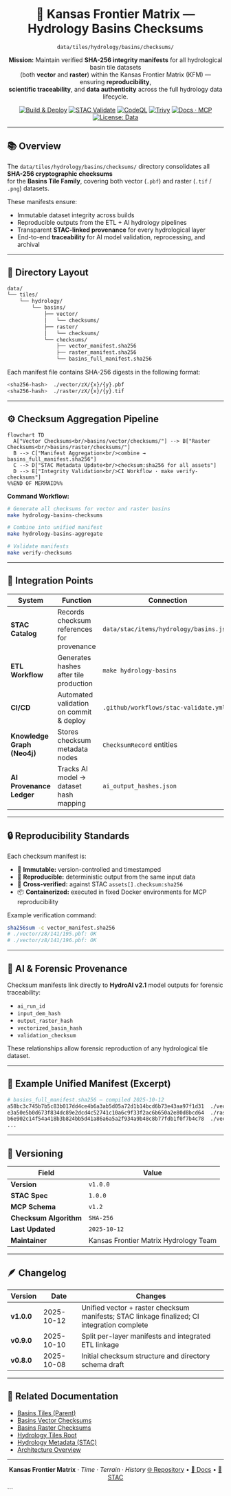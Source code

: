 <div align="center">

# 🔐 Kansas Frontier Matrix — Hydrology Basins Checksums  
`data/tiles/hydrology/basins/checksums/`

**Mission:** Maintain verified **SHA-256 integrity manifests** for all hydrological basin tile datasets  
(both **vector** and **raster**) within the Kansas Frontier Matrix (KFM) — ensuring **reproducibility**,  
**scientific traceability**, and **data authenticity** across the full hydrology data lifecycle.

[![Build & Deploy](https://github.com/bartytime4life/Kansas-Frontier-Matrix/actions/workflows/site.yml/badge.svg)](../../../../../.github/workflows/site.yml)
[![STAC Validate](https://github.com/bartytime4life/Kansas-Frontier-Matrix/actions/workflows/stac-validate.yml/badge.svg)](../../../../../.github/workflows/stac-validate.yml)
[![CodeQL](https://github.com/bartytime4life/Kansas-Frontier-Matrix/actions/workflows/codeql.yml/badge.svg)](../../../../../.github/workflows/codeql.yml)
[![Trivy](https://github.com/bartytime4life/Kansas-Frontier-Matrix/actions/workflows/trivy.yml/badge.svg)](../../../../../.github/workflows/trivy.yml)
[![Docs · MCP](https://img.shields.io/badge/Docs-MCP-blue)](../../../../../docs/)
[![License: Data](https://img.shields.io/badge/License-CC--BY%204.0-green)](../../../../../LICENSE)

</div>

---

## 📚 Overview

The `data/tiles/hydrology/basins/checksums/` directory consolidates all **SHA-256 cryptographic checksums**  
for the **Basins Tile Family**, covering both vector (`.pbf`) and raster (`.tif` / `.png`) datasets.  

These manifests ensure:
- Immutable dataset integrity across builds  
- Reproducible outputs from the ETL + AI hydrology pipelines  
- Transparent **STAC-linked provenance** for every hydrological layer  
- End-to-end **traceability** for AI model validation, reprocessing, and archival

---

## 🧱 Directory Layout

```bash
data/
└── tiles/
    └── hydrology/
        └── basins/
            ├── vector/
            │   └── checksums/
            ├── raster/
            │   └── checksums/
            └── checksums/
                ├── vector_manifest.sha256
                ├── raster_manifest.sha256
                └── basins_full_manifest.sha256
````

Each manifest file contains SHA-256 digests in the following format:

```bash
<sha256-hash>  ./vector/zX/{x}/{y}.pbf
<sha256-hash>  ./raster/zX/{x}/{y}.tif
```

---

## ⚙️ Checksum Aggregation Pipeline

```mermaid
flowchart TD
  A["Vector Checksums<br/>basins/vector/checksums/"] --> B["Raster Checksums<br/>basins/raster/checksums/"]
  B --> C["Manifest Aggregation<br/>combine → basins_full_manifest.sha256"]
  C --> D["STAC Metadata Update<br/>checksum:sha256 for all assets"]
  D --> E["Integrity Validation<br/>CI Workflow · make verify-checksums"]
%%END OF MERMAID%%
```

**Command Workflow:**

```bash
# Generate all checksums for vector and raster basins
make hydrology-basins-checksums

# Combine into unified manifest
make hydrology-basins-aggregate

# Validate manifests
make verify-checksums
```

---

## 🧩 Integration Points

| System                      | Function                                   | Connection                              |
| --------------------------- | ------------------------------------------ | --------------------------------------- |
| **STAC Catalog**            | Records checksum references for provenance | `data/stac/items/hydrology/basins.json` |
| **ETL Workflow**            | Generates hashes after tile production     | `make hydrology-basins`                 |
| **CI/CD**                   | Automated validation on commit & deploy    | `.github/workflows/stac-validate.yml`   |
| **Knowledge Graph (Neo4j)** | Stores checksum metadata nodes             | `ChecksumRecord` entities               |
| **AI Provenance Ledger**    | Tracks AI model → dataset hash mapping     | `ai_output_hashes.json`                 |

---

## 🔒 Reproducibility Standards

Each checksum manifest is:

* 🧾 **Immutable:** version-controlled and timestamped
* 🔁 **Reproducible:** deterministic output from the same input data
* 🧠 **Cross-verified:** against STAC `assets[].checksum:sha256`
* 📦 **Containerized:** executed in fixed Docker environments for MCP reproducibility

Example verification command:

```bash
sha256sum -c vector_manifest.sha256
# ./vector/z8/141/195.pbf: OK
# ./vector/z8/141/196.pbf: OK
```

---

## 🧠 AI & Forensic Provenance

Checksum manifests link directly to **HydroAI v2.1** model outputs for forensic traceability:

* `ai_run_id`
* `input_dem_hash`
* `output_raster_hash`
* `vectorized_basin_hash`
* `validation_checksum`

These relationships allow forensic reproduction of any hydrological tile dataset.

---

## 🧾 Example Unified Manifest (Excerpt)

```bash
# basins_full_manifest.sha256 — compiled 2025-10-12
a58bc3c745b7b5c83b017dd4ce4b6a3ab5d05a72d1b14bcd6b73e43aa97f1d31  ./vector/z3/5/4.pbf
e3a50e5b0d673f834dc89e2dcd4c52741c10a6c9f33f2ac6b650a2e80d8bcd64  ./raster/z6/132/197.tif
b6e902c14f54a418b3b824bb5d41a86a6a5a2f934a9b48c8b77fdb1f0f7b4c78  ./vector/z9/262/389.pbf
...
```

---

## 🧾 Versioning

| Field                  | Value                                 |
| ---------------------- | ------------------------------------- |
| **Version**            | `v1.0.0`                              |
| **STAC Spec**          | `1.0.0`                               |
| **MCP Schema**         | `v1.2`                                |
| **Checksum Algorithm** | `SHA-256`                             |
| **Last Updated**       | `2025-10-12`                          |
| **Maintainer**         | Kansas Frontier Matrix Hydrology Team |

---

## 🪶 Changelog

| Version    | Date       | Changes                                                                                     |
| ---------- | ---------- | ------------------------------------------------------------------------------------------- |
| **v1.0.0** | 2025-10-12 | Unified vector + raster checksum manifests; STAC linkage finalized; CI integration complete |
| **v0.9.0** | 2025-10-10 | Split per-layer manifests and integrated ETL linkage                                        |
| **v0.8.0** | 2025-10-08 | Initial checksum structure and directory schema draft                                       |

---

## 🔗 Related Documentation

* [Basins Tiles (Parent)](../README.md)
* [Basins Vector Checksums](../vector/checksums/README.md)
* [Basins Raster Checksums](../raster/checksums/README.md)
* [Hydrology Tiles Root](../../README.md)
* [Hydrology Metadata (STAC)](../../../../data/processed/metadata/hydrology/README.md)
* [Architecture Overview](../../../../docs/architecture.md)

---

<div align="center">

**Kansas Frontier Matrix** · *Time · Terrain · History*
[🌐 Repository](https://github.com/bartytime4life/Kansas-Frontier-Matrix) • [📘 Docs](../../../../../docs/) • [🧭 STAC](../../../../../data/stac/)

</div>
```

